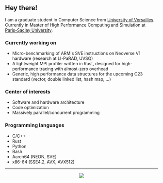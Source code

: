 ## Hey there!
I am a graduate student in Computer Science from [University of Versailles](https://www.uvsq.fr/licence-informatique).
Currently in Master of High Performance Computing and Simulation at [Paris-Saclay University](http://www.chps.uvsq.fr/).

### Currently working on
- Micro-benchmarking of ARM's SVE instructions on Neoverse V1 hardware (research at LI-PaRAD, UVSQ)
- A lightweight MPI profiler written in Rust, designed for high-performance tracing with almost-zero overhead
- Generic, high performance data structures for the upcoming C23 standard (vector, double linked list, hash map, ...) 

### Center of interests
- Software and hardware architecture
- Code optimization
- Massively parallel/concurrent programming

### Programming languages
- C/C++
- Rust
- Python
- Bash
- Aarch64 (NEON, SVE)
- x86-64 (SSE4.2, AVX, AVX512)

---
<div align="center">
  <img src="https://github-readme-stats.vercel.app/api?username=dssgabriel&show_icons=true&count_private=true&hide_border=true" align="center"/>
</div>  
